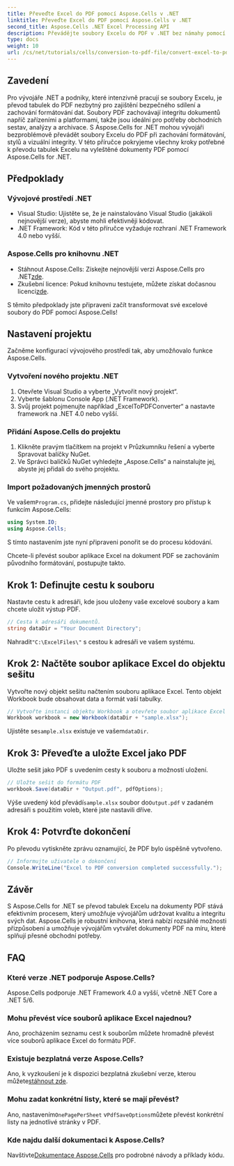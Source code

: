 ```yaml
---
title: Převeďte Excel do PDF pomocí Aspose.Cells v .NET
linktitle: Převeďte Excel do PDF pomocí Aspose.Cells v .NET
second_title: Aspose.Cells .NET Excel Processing API
description: Převádějte soubory Excelu do PDF v .NET bez námahy pomocí Aspose.Cells. Tento podrobný průvodce poskytuje vývojářům .NET úryvky kódu, tipy pro nastavení a časté dotazy k řešení problémů.
type: docs
weight: 10
url: /cs/net/tutorials/cells/conversion-to-pdf-file/convert-excel-to-pdf/
---
```

## Zavedení

Pro vývojáře .NET a podniky, které intenzivně pracují se soubory Excelu, je převod tabulek do PDF nezbytný pro zajištění bezpečného sdílení a zachování formátování dat. Soubory PDF zachovávají integritu dokumentů napříč zařízeními a platformami, takže jsou ideální pro potřeby obchodních sestav, analýzy a archivace. S Aspose.Cells for .NET mohou vývojáři bezproblémově převádět soubory Excelu do PDF při zachování formátování, stylů a vizuální integrity. V této příručce pokryjeme všechny kroky potřebné k převodu tabulek Excelu na vyleštěné dokumenty PDF pomocí Aspose.Cells for .NET.

## Předpoklady

### Vývojové prostředí .NET
- Visual Studio: Ujistěte se, že je nainstalováno Visual Studio (jakákoli nejnovější verze), abyste mohli efektivněji kódovat.
- .NET Framework: Kód v této příručce vyžaduje rozhraní .NET Framework 4.0 nebo vyšší.

### Aspose.Cells pro knihovnu .NET
-  Stáhnout Aspose.Cells: Získejte nejnovější verzi Aspose.Cells pro .NET[zde](https://releases.aspose.com/cells/net/).
- Zkušební licence: Pokud knihovnu testujete, můžete získat dočasnou licenci[zde](https://purchase.conholdate.com/temporary-license/).

S těmito předpoklady jste připraveni začít transformovat své excelové soubory do PDF pomocí Aspose.Cells!

## Nastavení projektu

Začněme konfigurací vývojového prostředí tak, aby umožňovalo funkce Aspose.Cells.

### Vytvoření nového projektu .NET
1. Otevřete Visual Studio a vyberte „Vytvořit nový projekt“.
2. Vyberte šablonu Console App (.NET Framework).
3. Svůj projekt pojmenujte například „ExcelToPDFConverter“ a nastavte framework na .NET 4.0 nebo vyšší.

### Přidání Aspose.Cells do projektu
1. Klikněte pravým tlačítkem na projekt v Průzkumníku řešení a vyberte Spravovat balíčky NuGet.
2. Ve Správci balíčků NuGet vyhledejte „Aspose.Cells“ a nainstalujte jej, abyste jej přidali do svého projektu.

### Import požadovaných jmenných prostorů
 Ve vašem`Program.cs`, přidejte následující jmenné prostory pro přístup k funkcím Aspose.Cells:
```csharp
using System.IO;
using Aspose.Cells;
```

S tímto nastavením jste nyní připraveni ponořit se do procesu kódování.

Chcete-li převést soubor aplikace Excel na dokument PDF se zachováním původního formátování, postupujte takto.

## Krok 1: Definujte cestu k souboru
Nastavte cestu k adresáři, kde jsou uloženy vaše excelové soubory a kam chcete uložit výstup PDF.

```csharp
// Cesta k adresáři dokumentů.
string dataDir = "Your Document Directory";
```

 Nahradit`"C:\ExcelFiles\"` s cestou k adresáři ve vašem systému.

## Krok 2: Načtěte soubor aplikace Excel do objektu sešitu
Vytvořte nový objekt sešitu načtením souboru aplikace Excel. Tento objekt Workbook bude obsahovat data a formát vaší tabulky.

```csharp
// Vytvořte instanci objektu Workbook a otevřete soubor aplikace Excel
Workbook workbook = new Workbook(dataDir + "sample.xlsx");
```

 Ujistěte se`sample.xlsx` existuje ve vašem`dataDir`.

## Krok 3: Převeďte a uložte Excel jako PDF
Uložte sešit jako PDF s uvedením cesty k souboru a možností uložení.

```csharp
// Uložte sešit do formátu PDF
workbook.Save(dataDir + "Output.pdf", pdfOptions);
```

 Výše uvedený kód převádí`sample.xlsx` soubor do`Output.pdf` v zadaném adresáři s použitím voleb, které jste nastavili dříve.

## Krok 4: Potvrďte dokončení
Po převodu vytiskněte zprávu oznamující, že PDF bylo úspěšně vytvořeno.

```csharp
// Informujte uživatele o dokončení
Console.WriteLine("Excel to PDF conversion completed successfully.");
```

## Závěr

S Aspose.Cells for .NET se převod tabulek Excelu na dokumenty PDF stává efektivním procesem, který umožňuje vývojářům udržovat kvalitu a integritu svých dat. Aspose.Cells je robustní knihovna, která nabízí rozsáhlé možnosti přizpůsobení a umožňuje vývojářům vytvářet dokumenty PDF na míru, které splňují přesné obchodní potřeby.

## FAQ

### Které verze .NET podporuje Aspose.Cells?
Aspose.Cells podporuje .NET Framework 4.0 a vyšší, včetně .NET Core a .NET 5/6.

### Mohu převést více souborů aplikace Excel najednou?
Ano, procházením seznamu cest k souborům můžete hromadně převést více souborů aplikace Excel do formátu PDF.

### Existuje bezplatná verze Aspose.Cells?
 Ano, k vyzkoušení je k dispozici bezplatná zkušební verze, kterou můžete[stáhnout zde](https://releases.aspose.com/cells/net/).

### Mohu zadat konkrétní listy, které se mají převést?
 Ano, nastavením`OnePagePerSheet` v`PdfSaveOptions`můžete převést konkrétní listy na jednotlivé stránky v PDF.

### Kde najdu další dokumentaci k Aspose.Cells?
 Navštivte[Dokumentace Aspose.Cells](https://reference.aspose.com/cells/net/) pro podrobné návody a příklady kódu. 
